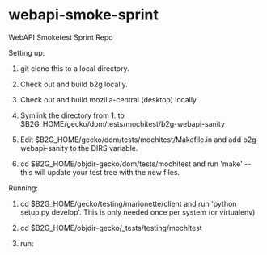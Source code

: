webapi-smoke-sprint
===================

WebAPI Smoketest Sprint Repo

Setting up:

1. git clone this to a local directory.

2. Check out and build b2g locally.

3. Check out and build mozilla-central (desktop) locally.

4. Symlink the directory from 1. to $B2G_HOME/gecko/dom/tests/mochitest/b2g-webapi-sanity

5. Edit $B2G_HOME/gecko/dom/tests/mochitest/Makefile.in and add b2g-webapi-sanity to the DIRS variable.

6. cd $B2G_HOME/objdir-gecko/dom/tests/mochitest and run 'make' -- this will update your test tree with the new files.

Running:

1. cd $B2G_HOME/gecko/testing/marionette/client and run 'python setup.py develop'. This is only needed once per system (or virtualenv)

2. cd $B2G_HOME/objdir-gecko/_tests/testing/mochitest

3. run:


                                                            